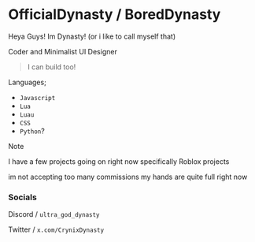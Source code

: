 # OfficialDynasty / BoredDynasty

Heya Guys! Im Dynasty! (or i like to call myself that)

Coder and Minimalist UI Designer
> I can build too!

Languages;
- `Javascript`
- `Lua`
- `Luau`
- `CSS`
- `Python`?

> [!NOTE]
> I have a few projects going on right now
> specifically Roblox projects
>

im not accepting too many commissions my hands are quite full right now

### Socials
Discord / ``ultra_god_dynasty``

Twitter / ``x.com/CrynixDynasty``

